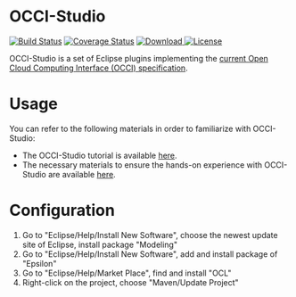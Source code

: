 # OCCI-Studio 
[![Build Status](https://travis-ci.org/occiware/OCCI-Studio.svg?branch=master)](https://travis-ci.org/occiware/OCCI-Studio) [![Coverage Status](https://coveralls.io/repos/github/occiware/OCCI-Studio/badge.svg?branch=master)](https://coveralls.io/github/occiware/OCCI-Studio?branch=master) [![Download](https://api.bintray.com/packages/occiware/OCCI-Studio/update-site/images/download.svg?version=current-release) ](https://bintray.com/occiware/OCCI-Studio/update-site/current-release/link) [![License](https://img.shields.io/badge/License-EPL%201.0-red.svg)](https://opensource.org/licenses/EPL-1.0)

OCCI-Studio is a set of Eclipse plugins implementing the [current Open Cloud Computing Interface (OCCI) specification](http://occi-wg.org/about/specification/).

# Usage

You can refer to the following materials in order to familiarize with OCCI-Studio:

* The OCCI-Studio tutorial is available <a href="https://drive.google.com/open?id=0B7zqdAuZr708VWZCYVZRZzY3YVE">here</a>.
* The necessary materials to ensure the hands-on experience with OCCI-Studio are available <a href="https://drive.google.com/file/d/1Y6cESS8v9BXJA4H_I6H8RVE1Xzrrx3x_/view?usp=sharing">here</a>.

# Configuration
1. Go to "Eclipse/Help/Install New Software", choose the newest update site of Eclipse, install package "Modeling"
2. Go to "Eclipse/Help/Install New Software", add and install package of "Epsilon"
3. Go to "Eclipse/Help/Market Place", find and install "OCL"
4. Right-click on the project, choose "Maven/Update Project"
